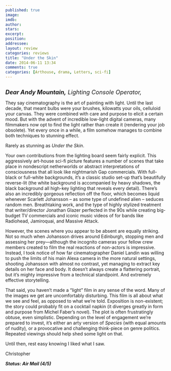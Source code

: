 ```yaml
---
published: true
image: 
imdb: 
author:  
stars: 
excerpt: 
position: 
addressee: 
layout: review
categories: reviews
title: "Under the Skin"
date: 2014-06-11 13:34
comments: true
categories: [Arthouse, drama, Letters, sci-fi]
---
```

<div><p><span class="full-image-block ssNonEditable"><span><a href="/letters/2014/6/11/under-the-skin.html"><img src="http://rollotomasi73.files.wordpress.com/2014/06/under20the20skin.jpg" alt="" /></a></span></span></p><p><em style="font-size:130%;"><strong>Dear Andy Mountain,</strong> Lighting Console Operator,</em></p><p>They say cinematography is the art of painting with light. Until the last decade, that meant bulbs were your brushes, kilowatts your oils, celluloid your canvas. They were combined with care and purpose to elicit a certain mood. But with the advent of incredible low-light digital cameras, many filmmakers now opt to find the light rather than create it (rendering your job obsolete). Yet every once in a while, a film somehow manages to combine both techniques to stunning effect.</p><p>Rarely as stunning as <em>Under the Skin</em>. </p><p>Your own contributions from the lighting board seem fairly explicit. This aggressively art-house sci-fi picture features a number of scenes that take place in nondescript netherworlds or abstract interpretations of consciousness that all look like nightmarish Gap commercials. With full-black or full-white backgrounds, it&rsquo;s a classic studio set-up that&rsquo;s beautifully reverse-lit (the white background is accompanied by heavy shadows, the black background all high-key lighting that reveals every detail).  There&rsquo;s also an incredibly gorgeous reflection off the floor, which becomes liquid whenever Scarlett Johansson &ndash; as some type of undefined alien &ndash; seduces random men. Breathtaking work, and the type of highly stylized treatment that writer/director Jonathan Glazer perfected in the 90s while creating big-budget TV commercials and iconic music videos of for bands like Radiohead, Jamiroquai, and Massive Attack.</p><p>However, the scenes where you appear to be absent are equally striking. Not so much when Johansson drives around Edinburgh, stopping men and assessing her prey&mdash;although the incognito cameras your fellow crew members created to film the real reactions of non-actors is impressive. Instead, I took notice of how far cinematographer Daniel Landin was willing to push the limits of his main Alexa camera in the more natural settings, shooting Johansson with almost no contrast, yet managing to extract key details on her face and body. It doesn&rsquo;t always create a flattering portrait, but it&rsquo;s mighty impressive from a technical standpoint. And extremely effective storytelling.</p><p>That said, you haven&rsquo;t made a &ldquo;light&rdquo; film in any sense of the word. Many of the images we get are uncomfortably disturbing. This film is all about what we see and feel, as opposed to what we&rsquo;re told. Exposition is non-existent; the story could probably fit on a cocktail napkin (it diverges greatly in form and purpose from Michel Faber&rsquo;s novel). The plot is often frustratingly obtuse, even simplistic. Depending on the level of engagement we&rsquo;re prepared to invest, it&rsquo;s either an arty version of <em>Species </em>(with equal amounts of nudity)<em>, </em>or a provocative and challenging think-piece on genre politics. Repeated viewings should help shed some light on that.</p><p>Until then, rest easy knowing I liked what I saw.</p><p>Christopher </p><p><strong><em>Status: Air Mail (4/5)</em></strong></p></div>
